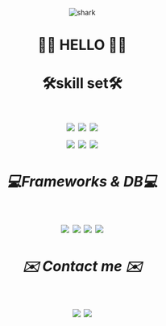 <div align="center" bgcolor="black">
   
  ![shark](https://capsule-render.vercel.app/api?type=shark&color=gradient&height=140)

# 👋👋 HELLO 👋👋

<h1 align = "center">🛠skill set🛠<h1/>
<div>
   <img src="https://img.shields.io/badge/Java-ED8B00?style=for-the-badge&logo=openjdk&logoColor=white">
   <img src="https://img.shields.io/badge/python-3776AB?style=for-the-badge&logo=python&logoColor=white">
   <img src="https://img.shields.io/badge/C-00599C?style=for-the-badge&logo=c&logoColor=white"><br/>
   <img src="https://img.shields.io/badge/javascript-F7DF1E?style=for-the-badge&logo=javascript&logoColor=black">
   <img src="https://img.shields.io/badge/html5-E34F26?style=for-the-badge&logo=html5&logoColor=white"> 
   <img src="https://img.shields.io/badge/css-1572B6?style=for-the-badge&logo=css3&logoColor=white"> 
   


<h5 align = "center"> 💻Frameworks & DB💻</h5>
<img src="https://img.shields.io/badge/node.js-339933?style=for-the-badge&logo=Node.js&logoColor=white"> 
<img src="https://img.shields.io/badge/spring-6DB33F?style=for-the-badge&logo=spring&logoColor=white">
<img src="https://img.shields.io/badge/mongoDB-47A248?style=for-the-badge&logo=MongoDB&logoColor=white">
<img src="https://img.shields.io/badge/mysql-4479A1?style=for-the-badge&logo=mysql&logoColor=white"> 


 
<h5 align="center"> ✉️ Contact me ✉️ </h5>
  <p align="center">
     <a href="psjoo3515@gmail.com"><img src="https://img.shields.io/badge/Gmail-d14836?style=flat-square&logo=Gmail&logoColor=white&link=psjoo3515@gmail.com"/></a>
     <a href="https://grow-story.tistory.com/" target="_blank"><img src="https://img.shields.io/badge/Tistory-000000?style=flat-square&logo=tistory&logoColor=white"/></a>  
  
</div>  
<!--    <a href="psjoo3515@gmail.com"><img src="https://img.shields.io/badge/Gmail-d14836?style=flat-square&logo=Gmail&logoColor=white&link=mailto:psjoo3515@gmail.com"/></a> -->

<!-- <img src="https://img.shields.io/badge/Java-007396?style=flat-square&logo=Java&logoColor=white"/>
<img src="https://img.shields.io/badge/JavaScript-F7DF1E?style=flat-square&logo=JavaScript&logoColor=white""/><br/>
<img src="https://img.shields.io/badge/HTML5-E34F26?style=flat-square&logo=HTML5&logoColor=white"/>
<img src="https://img.shields.io/badge/CSS3-1572B6?style=flat-square&logo=CSS3&logoColor=white"/>
<img src="https://img.shields.io/badge/Python-3776AB?style=flat-square&logo=python&logoColor=white"/> -->
<!--<img src="https://img.shields.io/badge/Node.js-339933?style=flat-square&logo=nodedotjs&logoColor=white"/>
<img src="https://img.shields.io/badge/SpringFramework-6DB33F?style=flat-square&logo=Spring&logoColor=white"/>
<img src="https://img.shields.io/badge/MySQL-4479A1?style=flat-square&logo=mysql&logoColor=white"/>

